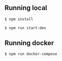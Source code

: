 ## Running local

```bash
$ npm install

$ npm run start:dev
```

## Running docker

```bash
$ npm run docker-compose
```
